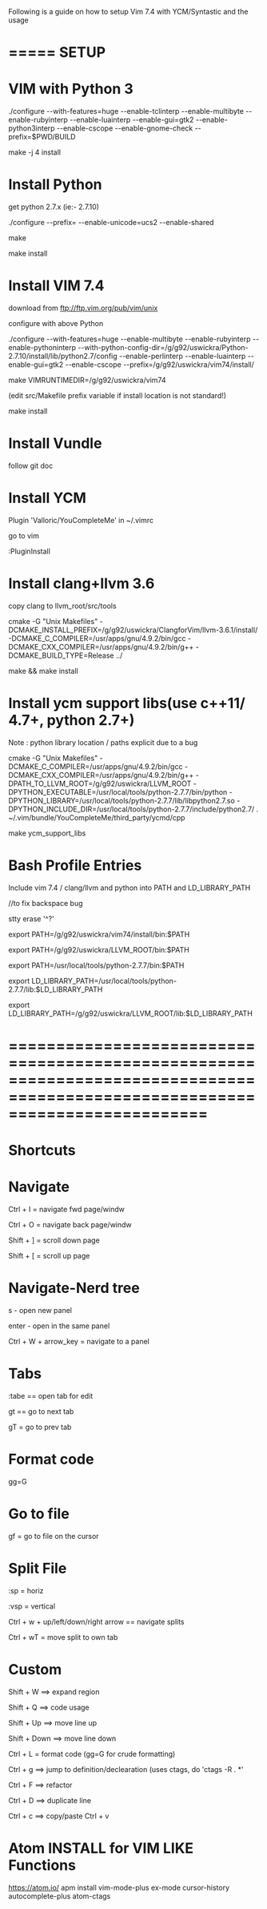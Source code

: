 Following is a guide on how to setup Vim 7.4 with YCM/Syntastic and the usage

=====
SETUP
======


VIM with Python 3
=================

./configure --with-features=huge --enable-tclinterp --enable-multibyte --enable-rubyinterp  --enable-luainterp --enable-gui=gtk2 --enable-python3interp --enable-cscope --enable-gnome-check --prefix=$PWD/BUILD

make -j 4 install

Install Python
===============
get python 2.7.x (ie:- 2.7.10)

./configure --prefix= --enable-unicode=ucs2 --enable-shared

make 

make install

Install VIM 7.4
===============
download from ftp://ftp.vim.org/pub/vim/unix

configure with above  Python

./configure --with-features=huge --enable-multibyte --enable-rubyinterp --enable-pythoninterp --with-python-config-dir=/g/g92/uswickra/Python-2.7.10/install/lib/python2.7/config --enable-perlinterp --enable-luainterp --enable-gui=gtk2 --enable-cscope --prefix=/g/g92/uswickra/vim74/install/

make VIMRUNTIMEDIR=/g/g92/uswickra/vim74

(edit src/Makefile prefix variable if install location is not standard!)

make install

Install Vundle
==============
follow git doc

Install YCM
=============

Plugin 'Valloric/YouCompleteMe' in ~/.vimrc

go to vim

:PluginInstall

Install clang+llvm 3.6
=======================
copy clang to llvm_root/src/tools

cmake -G "Unix Makefiles" -DCMAKE_INSTALL_PREFIX=/g/g92/uswickra/ClangforVim/llvm-3.6.1/install/ -DCMAKE_C_COMPILER=/usr/apps/gnu/4.9.2/bin/gcc -DCMAKE_CXX_COMPILER=/usr/apps/gnu/4.9.2/bin/g++ -DCMAKE_BUILD_TYPE=Release ../

make && make install

Install ycm support libs(use c++11/ 4.7+, python 2.7+)
=======================================================
Note : python library location / paths explicit due to a bug

cmake -G "Unix Makefiles" -DCMAKE_C_COMPILER=/usr/apps/gnu/4.9.2/bin/gcc -DCMAKE_CXX_COMPILER=/usr/apps/gnu/4.9.2/bin/g++ -DPATH_TO_LLVM_ROOT=/g/g92/uswickra/LLVM_ROOT  -DPYTHON_EXECUTABLE=/usr/local/tools/python-2.7.7/bin/python -DPYTHON_LIBRARY=/usr/local/tools/python-2.7.7/lib/libpython2.7.so -DPYTHON_INCLUDE_DIR=/usr/local/tools/python-2.7.7/include/python2.7/ . ~/.vim/bundle/YouCompleteMe/third_party/ycmd/cpp

make ycm_support_libs

Bash Profile Entries
=======================
Include vim 7.4 / clang/llvm and python into PATH and LD_LIBRARY_PATH

//to fix backspace bug

stty erase '^?'

export PATH=/g/g92/uswickra/vim74/install/bin:$PATH

export PATH=/g/g92/uswickra/LLVM_ROOT/bin:$PATH

export PATH=/usr/local/tools/python-2.7.7/bin:$PATH

export LD_LIBRARY_PATH=/usr/local/tools/python-2.7.7/lib:$LD_LIBRARY_PATH

export LD_LIBRARY_PATH=/g/g92/uswickra/LLVM_ROOT/lib:$LD_LIBRARY_PATH



=============================================================================================================================
======================
Shortcuts
======================


Navigate 
=========

Ctrl + I = navigate fwd page/windw

Ctrl + O = navigate back page/windw

Shift + ] = scroll down page

Shift + [ = scroll up page

Navigate-Nerd tree 
==================

s - open new panel

enter - open in the same panel

Ctrl + W + arrow_key = navigate to a panel

Tabs
==========

:tabe == open tab for edit

gt == go to next tab

gT = go to prev tab


Format code
=============

gg=G

Go to file
============

gf = go to file on the cursor


Split File
=============

:sp = horiz

:vsp = vertical

Ctrl + w + up/left/down/right arrow == navigate splits

Ctrl + wT = move split to own tab

Custom
=========
Shift + W ==> expand region

Shift + Q ==> code usage

Shift + Up ==> move line up

Shift + Down ==> move line down

Ctrl  + L = format code  (gg=G for crude formatting)

Ctrl + g ==> jump to definition/declearation (uses ctags, do 'ctags -R . *'

Ctrl + F ==> refactor

Ctrl + D ==> duplicate line

Ctrl + c   ==> copy/paste
Ctrl + v 

Atom INSTALL for VIM LIKE Functions
===================================
https://atom.io/
apm install vim-mode-plus ex-mode cursor-history autocomplete-plus atom-ctags


